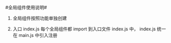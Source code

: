 #全局组件使用说明#

1. 全局组件按照功能单独创建

2. 入口 index.js
   每个全局组件都 import 到入口文件 index.js 中， index.js 统一在 main.js 中引入注册
